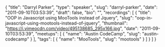 {
  "title": "Darryl Parker",
  "type": "speaker",
  "slug": "darryl-parker",
  "date": "2011-09-10T03:53:39",
  "draft": false,
  "bio": "",
  "recordings": [
    {
      "title": "OOP in Javascript using MooTools instead of Jquery",
      "slug": "oop-in-javascript-using-mootools-instead-of-jquery",
      "thumbnail": "https://i.vimeocdn.com/video/495138685_295x166.jpg",
      "date": "2011-09-10T03:53:39",
      "meetups": [
        {
          "name": "Austin CodeCamp",
          "slug": "austin-codecamp"
        }
      ],
      "tags": [
        {
          "name": "MooTools",
          "slug": "mootools"
        }
      ]
    }
  ]
}